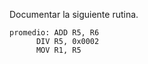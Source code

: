 

Documentar la siguiente rutina. 
```
promedio: ADD R5, R6
      DIV R5, 0x0002
      MOV R1, R5
```